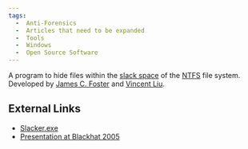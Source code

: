 ```yaml
---
tags:
  -  Anti-Forensics 
  -  Articles that need to be expanded
  -  Tools
  -  Windows
  -  Open Source Software
---
```

A program to hide files within the [slack space](slack_space.md)
of the [NTFS](ntfs.md) file system. Developed by [James C.  Foster](james_c._foster.md) and [Vincent Liu](vincent_liu.md).

## External Links

- [Slacker.exe](http://metasploit.com/data/antiforensics/slacker.exe)
- [Presentation at Blackhat 2005](http://www.blackhat.com/presentations/bh-usa-05/bh-us-05-foster-liu-update.pdf)
